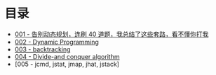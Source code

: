 # 目录

- [001 - 告别动态规划，连刷 40 道题，我总结了这些套路，看不懂你打我](https://zhuanlan.zhihu.com/p/91582909)
- [002 - Dynamic Programming](https://en.wikipedia.org/wiki/Dynamic_programming)
- [003 - backtracking](https://en.wikipedia.org/wiki/Backtracking)
- [004 - Divide-and conquer algorithm](https://en.wikipedia.org/wiki/Divide-and-conquer_algorithm)
- [005 - jcmd, jstat, jmap, jhat, jstack]
